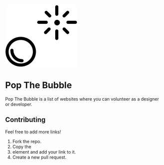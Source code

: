 ![](https://github.com/djordjevlais/popthebubble/blob/gh-pages/popthebubble-logo.svg)

# Pop The Bubble
Pop The Bubble is a list of websites where you can volunteer as a designer or developer.

## Contributing
Feel free to add more links!

1. Fork the repo.
2. Copy the <li> element and add your link to it.
3. Create a new pull request.